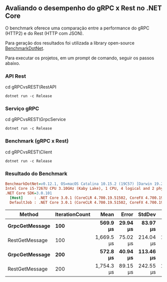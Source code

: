 ## Avaliando o desempenho do gRPC x Rest no .NET Core

O benchmark oferece uma comparação entre a performance do gRPC (HTTP2) e do Rest (HTTP com JSON).

Para geração dos resultados foi utilizada a library open-source <a href="https://github.com/dotnet/BenchmarkDotNet">BenchmarkDotNet</a>.

Para executar os projetos, em um prompt de comando, seguir os passos abaixo.

### API Rest
cd gRPCvsREST\RestAPI
```
dotnet run -c Release
```

### Serviço gRPC
cd gRPCvsREST\GrpcService
```
dotnet run -c Release
```

### Benchmark (gRPC x Rest)
cd gRPCvsREST\Client
```
dotnet run -c Release
```

### Resultado do Benchmark

``` ini
BenchmarkDotNet=v0.12.1, OS=macOS Catalina 10.15.2 (19C57) [Darwin 19.2.0]
Intel Core i5-7267U CPU 3.10GHz (Kaby Lake), 1 CPU, 4 logical and 2 physical cores
.NET Core SDK=3.0.101
  [Host]     : .NET Core 3.0.1 (CoreCLR 4.700.19.51502, CoreFX 4.700.19.51609), X64 RyuJIT
  DefaultJob : .NET Core 3.0.1 (CoreCLR 4.700.19.51502, CoreFX 4.700.19.51609), X64 RyuJIT
```

|         Method | IterationCount |       Mean |    Error |    StdDev |     Median |
|--------------- |--------------- |-----------:|---------:|----------:|-----------:|
| **GrpcGetMessage** |            **100** |   **569.9 μs** | **29.94 μs** |  **83.97 μs** |   **550.7 μs** |
| RestGetMessage |            100 | 1,669.5 μs | 75.02 μs | 214.04 μs | 1,582.3 μs |
| **GrpcGetMessage** |            **200** |   **572.8 μs** | **40.94 μs** | **113.46 μs** |   **529.9 μs** |
| RestGetMessage |            200 | 1,754.3 μs | 89.15 μs | 242.55 μs | 1,717.6 μs |